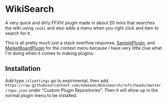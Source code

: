 # WikiSearch

A very quick and dirty FFXIV plugin made in about 20 mins that searches the wiki using `/wiki` and also adds a menu when you right click and item to search for it.  

This is all pretty much just a stack overflow response, [SamplePlugin](https://github.com/goatcorp/SamplePlugin), and [MarketBoardPlugin](https://github.com/fmauNeko/MarketBoardPlugin) for the context menu because I have very little clue what I'm doing when it comes to making plugins.  

## Installation

Add type `/xlsettings` go to expirimental, then add `https://raw.githubusercontent.com/edeeeen/WikiSearch/refs/heads/master/repo.json` under "Custom Plugin Repositories".  Then it will show up in the normal plugin menu to be installed.  
